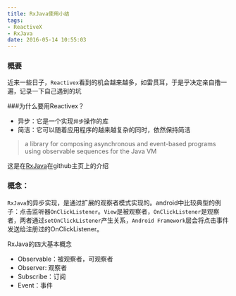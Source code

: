 ```yaml
---
title: RxJava使用小结
tags:
- ReactiveX
- RxJava
date: 2016-05-14 10:55:03
---
```

### 概要
近来一些日子，`Reactivex`看到的机会越来越多，如雷贯耳，于是乎决定亲自撸一遍，记录一下自己遇到的坑

###为什么要用Reactivex？
* 异步：它是一个实现`异步`操作的库
* 简洁：它可以随着应用程序的越来越复杂的同时，依然保持简洁

> a library for composing asynchronous and event-based programs using observable sequences for the Java VM

这是在[RxJava](https://github.com/ReactiveX/RxJava)在github主页上的介绍

### 概念：
`RxJava`的异步实现，是通过扩展的观察者模式实现的。android中比较典型的例子：点击监听器`OnClickListener`。`View`是被观察者，`OnClickListener`是观察者，两者通过`setOnClickListener`产生关系，`Android Framework`层会将点击事件发送给注册过的OnClickListener。

RxJava的四大基本概念

* Observable：被观察者，可观察者
* Observer: 观察者
* Subscribe：订阅
* Event：事件

